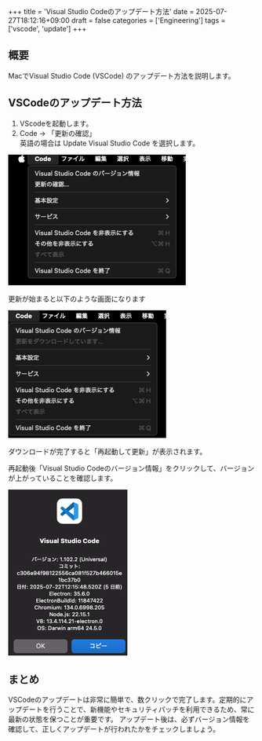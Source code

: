 +++
title = 'Visual Studio Codeのアップデート方法'
date = 2025-07-27T18:12:16+09:00
draft = false
categories = ['Engineering']
tags = ['vscode', 'update']
+++

## 概要
MacでVisual Studio Code (VSCode) のアップデート方法を説明します。

## VSCodeのアップデート方法

1. VScodeを起動します。
2. Code → 「更新の確認」<br>
   英語の場合は Update Visual Studio Code を選択します。

![更新の確認](image.png)


更新が始まると以下のような画面になります

![alt text](image-1.png)

ダウンロードが完了すると「再起動して更新」が表示されます。

再起動後「Visual Studio Codeのバージョン情報」をクリックして、バージョンが上がっていることを確認します。

![バージョン](image-3.png)

## まとめ

VSCodeのアップデートは非常に簡単で、数クリックで完了します。定期的にアップデートを行うことで、新機能やセキュリティパッチを利用できるため、常に最新の状態を保つことが重要です。
アップデート後は、必ずバージョン情報を確認して、正しくアップデートが行われたかをチェックしましょう。